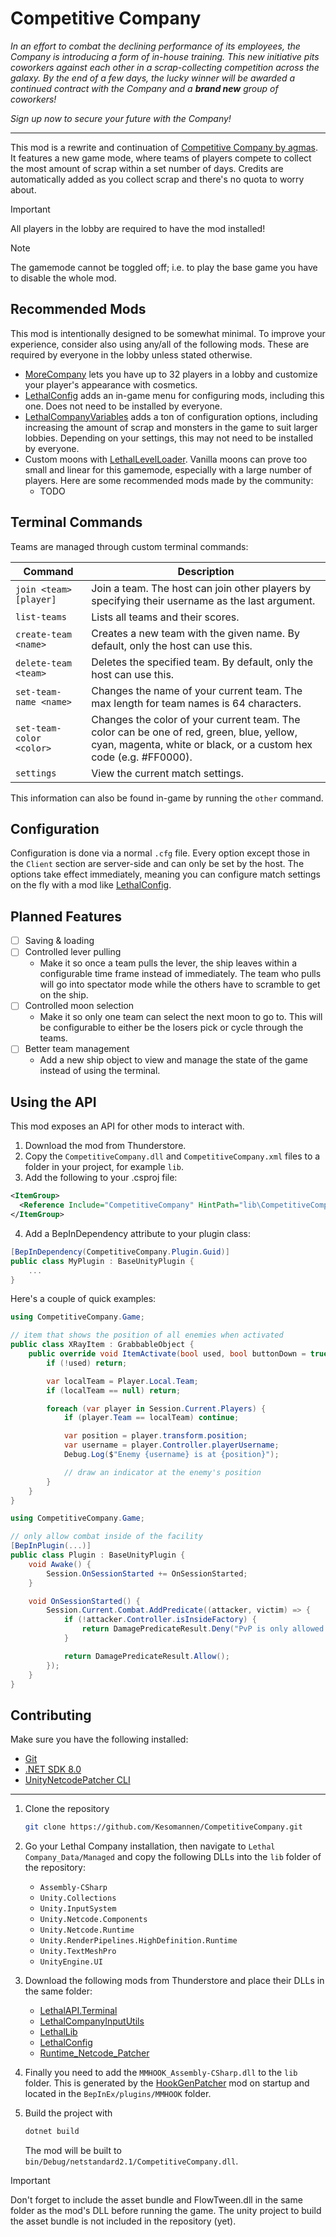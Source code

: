 ﻿# Competitive Company

_In an effort to combat the declining performance of its employees, the Company is introducing a form of in-house training. This new initiative pits coworkers against each other in a scrap-collecting competition across the galaxy. By the end of a few days, the lucky winner will be awarded a continued contract with the Company and a **brand new** group of coworkers!_

_Sign up now to secure your future with the Company!_

---

This mod is a rewrite and continuation of [Competitive Company by agmas](https://thunderstore.io/c/lethal-company/p/agmas/CompetitiveCompany/).
It features a new game mode, where teams of players compete to collect the most amount of scrap within a set number of days. Credits are automatically added as you collect scrap and there's no quota to worry about.

> [!IMPORTANT]
> All players in the lobby are required to have the mod installed!

> [!NOTE]
> The gamemode cannot be toggled off; i.e. to play the base game you have to disable the whole mod.

## Recommended Mods

This mod is intentionally designed to be somewhat minimal. To improve your experience, consider also using any/all of the following mods. These are required by everyone in the lobby unless stated otherwise.

- [MoreCompany](https://thunderstore.io/c/lethal-company/p/notnotnotswipez/MoreCompany/) lets you have up to 32 players in a lobby and customize your player's appearance with cosmetics.
- [LethalConfig](https://thunderstore.io/c/lethal-company/p/AinaVT/LethalConfig/) adds an in-game menu for configuring mods, including this one. Does not need to be installed by everyone.
- [LethalCompanyVariables](https://thunderstore.io/c/lethal-company/p/AMRV/LethalCompanyVariables/) adds a ton of configuration options, including increasing the amount of scrap and monsters in the game to suit larger lobbies. Depending on your settings, this may not need to be installed by everyone.
- Custom moons with [LethalLevelLoader](https://thunderstore.io/c/lethal-company/p/IAmBatby/LethalLevelLoader/). Vanilla moons can prove too small and linear for this gamemode, especially with a large number of players. Here are some recommended mods made by the community:
  - TODO

## Terminal Commands

Teams are managed through custom terminal commands:

| Command                  | Description                                                                                                                                                   |
| ------------------------ | ------------------------------------------------------------------------------------------------------------------------------------------------------------- |
| `join <team> [player]`   | Join a team. The host can join other players by specifying their username as the last argument.                                                               |
| `list-teams`             | Lists all teams and their scores.                                                                                                                             |
| `create-team <name>`     | Creates a new team with the given name. By default, only the host can use this.                                                                               |
| `delete-team <team>`     | Deletes the specified team. By default, only the host can use this.                                                                                           |
| `set-team-name <name>`   | Changes the name of your current team. The max length for team names is 64 characters.                                                                        |
| `set-team-color <color>` | Changes the color of your current team. The color can be one of red, green, blue, yellow, cyan, magenta, white or black, or a custom hex code (e.g. #FF0000). |
| `settings`               | View the current match settings.                                                                                                                              |

This information can also be found in-game by running the `other` command.

## Configuration

Configuration is done via a normal `.cfg` file. Every option except those in the `Client` section are server-side and can only be set by the host. The options take effect immediately, meaning you can configure match settings on the fly with a mod like [LethalConfig](https://thunderstore.io/c/lethal-company/p/AinaVT/LethalConfig/).

## Planned Features

- [ ] Saving & loading
- [ ] Controlled lever pulling
  - Make it so once a team pulls the lever, the ship leaves within a configurable time frame instead of immediately. The team who pulls will go into spectator mode while the others have to scramble to get on the ship.
- [ ] Controlled moon selection
  - Make it so only one team can select the next moon to go to. This will be configurable to either be the losers pick or cycle through the teams.
- [ ] Better team management
  - Add a new ship object to view and manage the state of the game instead of using the terminal.

## Using the API

This mod exposes an API for other mods to interact with.

1. Download the mod from Thunderstore.
2. Copy the `CompetitiveCompany.dll` and `CompetitiveCompany.xml` files to a folder in your project, for example `lib`.
3. Add the following to your .csproj file:

```xml
<ItemGroup>
  <Reference Include="CompetitiveCompany" HintPath="lib\CompetitiveCompany.dll" />
</ItemGroup>
```

4. Add a BepInDependency attribute to your plugin class:

```csharp
[BepInDependency(CompetitiveCompany.Plugin.Guid)]
public class MyPlugin : BaseUnityPlugin {
    ...
}
```

Here's a couple of quick examples:

```csharp
using CompetitiveCompany.Game;

// item that shows the position of all enemies when activated
public class XRayItem : GrabbableObject {
    public override void ItemActivate(bool used, bool buttonDown = true) {
        if (!used) return;

        var localTeam = Player.Local.Team;
        if (localTeam == null) return;

        foreach (var player in Session.Current.Players) {
            if (player.Team == localTeam) continue;

            var position = player.transform.position;
            var username = player.Controller.playerUsername;
            Debug.Log($"Enemy {username} is at {position}");

            // draw an indicator at the enemy's position
        }
    }
}
```

```csharp
using CompetitiveCompany.Game;

// only allow combat inside of the facility
[BepInPlugin(...)]
public class Plugin : BaseUnityPlugin {
    void Awake() {
        Session.OnSessionStarted += OnSessionStarted;
    }

    void OnSessionStarted() {
        Session.Current.Combat.AddPredicate((attacker, victim) => {
            if (!attacker.Controller.isInsideFactory) {
                return DamagePredicateResult.Deny("PvP is only allowed inside the facility");
            }

            return DamagePredicateResult.Allow();
        });
    }
}
```

## Contributing

Make sure you have the following installed:

- [Git](https://git-scm.com/)
- [.NET SDK 8.0](https://dotnet.microsoft.com/download/dotnet/6.0)
- [UnityNetcodePatcher CLI](https://github.com/EvaisaDev/UnityNetcodePatcher?tab=readme-ov-file#cli)

---

1. Clone the repository
   ```sh
   git clone https://github.com/Kesomannen/CompetitiveCompany.git
   ```
2. Go your Lethal Company installation, then navigate to `Lethal Company_Data/Managed` and copy the following DLLs into the `lib` folder of the repository:

   - `Assembly-CSharp`
   - `Unity.Collections`
   - `Unity.InputSystem`
   - `Unity.Netcode.Components`
   - `Unity.Netcode.Runtime`
   - `Unity.RenderPipelines.HighDefinition.Runtime`
   - `Unity.TextMeshPro`
   - `UnityEngine.UI`

3. Download the following mods from Thunderstore and place their DLLs in the same folder:

   - [LethalAPI.Terminal](https://thunderstore.io/c/lethal-company/p/LethalAPI/LethalAPI_Terminal/)
   - [LethalCompanyInputUtils](https://thunderstore.io/c/lethal-company/p/Rune580/LethalCompany_InputUtils/)
   - [LethalLib](https://thunderstore.io/c/lethal-company/p/Evaisa/LethalLib/)
   - [LethalConfig](https://thunderstore.io/c/lethal-company/p/AinaVT/LethalConfig/)
   - [Runtime_Netcode_Patcher](https://thunderstore.io/c/lethal-company/p/Ozone/Runtime_Netcode_Patcher/)

4. Finally you need to add the `MMHOOK_Assembly-CSharp.dll` to the `lib` folder. This is generated by the [HookGenPatcher](https://thunderstore.io/c/lethal-company/p/Evaisa/HookGenPatcher/) mod on startup and located in the `BepInEx/plugins/MMHOOK` folder.

5. Build the project with
   ```sh
   dotnet build
   ```
   The mod will be built to `bin/Debug/netstandard2.1/CompetitiveCompany.dll`.

> [!IMPORTANT]
> Don't forget to include the asset bundle and FlowTween.dll in the same folder as the mod's DLL before running the game. The unity project to build the asset bundle is not included in the repository (yet).
